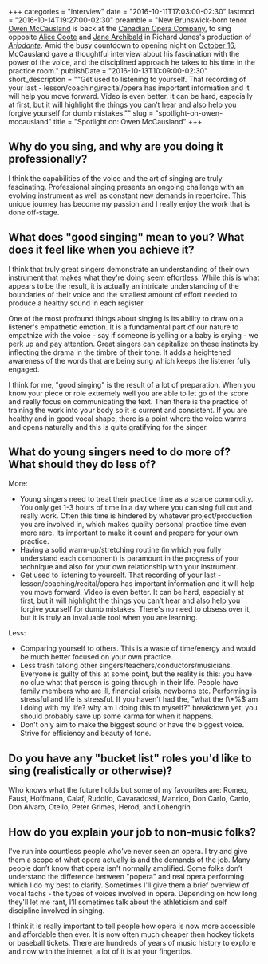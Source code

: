 +++
categories = "Interview"
date = "2016-10-11T17:03:00-02:30"
lastmod = "2016-10-14T19:27:00-02:30"
preamble = "New Brunswick-born tenor [Owen McCausland](/scene/people/owen-mccausland/) is back at the [Canadian Opera Company](/scene/companies/canadian-opera-company/), to sing opposite [Alice Coote](/talking-with-singers-alice-coote/) and [Jane Archibald](/scene/people/jane-archibald/) in Richard Jones's production of [*Ariodante*](http://www.coc.ca/PerformancesAndTickets/1617Season/Ariodante.aspx). Amid the busy countdown to opening night on [October 16](http://www.coc.ca/PerformancesAndTickets/1617Season/Ariodante.aspx), McCausland gave a thoughtful interview about his fascination with the power of the voice, and the disciplined approach he takes to his time in the practice room."
publishDate = "2016-10-13T10:09:00-02:30"
short_description = "&quot;Get used to listening to yourself. That recording of your last - lesson/coaching/recital/opera has important information and it will help you move forward. Video is even better. It can be hard, especially at first, but it will highlight the things you can’t hear and also help you forgive yourself for dumb mistakes.&quot;"
slug = "spotlight-on-owen-mccausland"
title = "Spotlight on: Owen McCausland"
+++

## Why do you sing, and why are you doing it professionally?

I think the capabilities of the voice and the art of singing are truly fascinating. Professional singing presents an ongoing challenge with an evolving instrument as well as constant new demands in repertoire. This unique journey has become my passion and I really enjoy the work that is done off-stage.

## What does "good singing" mean to you? What does it feel like when you achieve it?

I think that truly great singers demonstrate an understanding of their own instrument that makes what they're doing seem effortless. While this is what appears to be the result, it is actually an intricate understanding of the boundaries of their voice and the smallest amount of effort needed to produce a healthy sound in each register. 

One of the most profound things about singing is its ability to draw on a listener's empathetic emotion. It is a fundamental part of our nature to empathize with the voice - say if someone is yelling or a baby is crying - we perk up and pay attention. Great singers can capitalize on these instincts by inflecting the drama in the timbre of their tone. It adds a heightened awareness of the words that are being sung which keeps the listener fully engaged. 

I think for me, "good singing" is the result of a lot of preparation. When you know your piece or role extremely well you are able to let go of the score and really focus on communicating the text. Then there is the practice of training the work into your body so it is current and consistent. If you are healthy and in good vocal shape, there is a point where the voice warms and opens naturally and this is quite gratifying for the singer. 

## What do young singers need to do more of? What should they do less of?

More:

<ul class="nospace">

<li>Young singers need to treat their practice time as a scarce commodity. You only get 1-3 hours of time in a day where you can sing full out and really work. Often this time is hindered by whatever project/production you are involved in, which makes quality personal practice time even more rare. Its important to make it count and prepare for your own practice.  
<li>Having a solid warm-up/stretching routine (in which you fully understand each component) is paramount in the progress of your technique and also for your own relationship with your instrument. 
<li>Get used to listening to yourself. That recording of your last - lesson/coaching/recital/opera has important information and it will help you move forward. Video is even better. It can be hard, especially at first, but it will highlight the things you can’t hear and also help you forgive yourself for dumb mistakes. There's no need to obsess over it, but it is truly an invaluable tool when you are learning.

</ul>

Less:

<ul class="nospace">

<li>Comparing yourself to others. This is a waste of time/energy and would be much better focused on your own practice. 
<li>Less trash talking other singers/teachers/conductors/musicians. Everyone is guilty of this at some point, but the reality is this: you have no clue what that person is going through in their life. People have family members who are ill, financial crisis, newborns etc. Performing is stressful and life is stressful. If you haven’t had the, "what the f\*%$ am I doing with my life? why am I doing this to myself?" breakdown yet, you should probably save up some karma for when it happens. 
<li>Don't only aim to make the biggest sound or have the biggest voice. Strive for efficiency and beauty of tone. 

</ul>

## Do you have any "bucket list" roles you'd like to sing (realistically or otherwise)?

Who knows what the future holds but some of my favourites are: Romeo, Faust, Hoffmann, Calaf, Rudolfo, Cavaradossi, Manrico, Don Carlo, Canio, Don Alvaro, Otello, Peter Grimes, Herod, and Lohengrin.

## How do you explain your job to non-music folks?

I've run into countless people who've never seen an opera. I try and give them a scope of what opera actually is and the demands of the job. Many people don’t know that opera isn't normally amplified. Some folks don’t understand the difference between "popera" and real opera performing which I do my best to clarify. Sometimes I'll give them a brief overview of vocal fachs - the types of voices involved in opera. Depending on how long they'll let me rant, I’ll sometimes talk about the athleticism and self discipline involved in singing. 

I think it is really important to tell people how opera is now more accessible and affordable then ever. It is now often much cheaper then hockey tickets or baseball tickets. There are hundreds of years of music history to explore and now with the internet, a lot of it is at your fingertips. 
